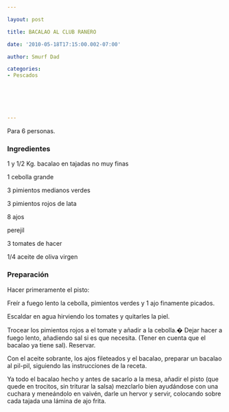 ```yaml
---

layout: post

title: BACALAO AL CLUB RANERO

date: '2010-05-18T17:15:00.002-07:00'

author: Smurf Dad

categories:
- Pescados






---
```


Para 6 personas.

<h3>Ingredientes</h3>

1 y 1/2 Kg. bacalao en tajadas no muy finas

1 cebolla grande

3 pimientos medianos verdes

3 pimientos rojos de lata

8 ajos

perejil

3 tomates de hacer

1/4 aceite de oliva virgen

<h3>Preparación</h3>

Hacer primeramente el pisto:

Freír a fuego lento la cebolla, pimientos verdes y 1 ajo finamente picados.

Escaldar en agua hirviendo los tomates y quitarles la piel.

Trocear los pimientos rojos a el tomate y añadir a la cebolla.� Dejar hacer a fuego lento, añadiendo sal si es que necesita. (Tener en cuenta que el bacalao ya tiene sal). Reservar.

Con el aceite sobrante, los ajos fileteados y el bacalao, preparar un bacalao al pil-pil, siguiendo las instrucciones de la receta.

Ya todo el bacalao hecho y antes de sacarlo a la mesa, añadir el pisto (que quede en trocitos, sin triturar la salsa) mezclarlo bien ayudándose con una cuchara y meneándolo en vaivén, darle un hervor y servir, colocando sobre cada tajada una lámina de ajo frita.

